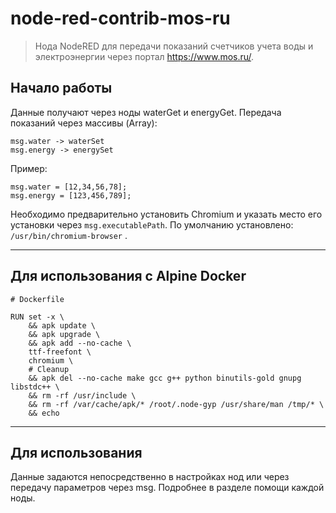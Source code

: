 # node-red-contrib-mos-ru

> Нода NodeRED для передачи показаний счетчиков учета воды и электроэнергии через портал https://www.mos.ru/.

## Начало работы

Данные получают через ноды waterGet и energyGet.
Передача показаний через массивы (Array):

```
msg.water -> waterSet
msg.energy -> energySet
```
Пример:
```
msg.water = [12,34,56,78];
msg.energy = [123,456,789];
```
Необходимо предварительно установить Chromium и указать место его установки через `msg.executablePath`. По умолчанию установлено: `/usr/bin/chromium-browser` .


-----

## Для использования с Alpine Docker

```
# Dockerfile

RUN set -x \
    && apk update \
    && apk upgrade \
    && apk add --no-cache \
    ttf-freefont \
    chromium \
    # Cleanup
    && apk del --no-cache make gcc g++ python binutils-gold gnupg libstdc++ \
    && rm -rf /usr/include \
    && rm -rf /var/cache/apk/* /root/.node-gyp /usr/share/man /tmp/* \
    && echo
```

-----

## Для использования

Данные задаются непосредственно в настройках нод или через передачу параметров через msg. Подробнее в разделе помощи каждой ноды. 